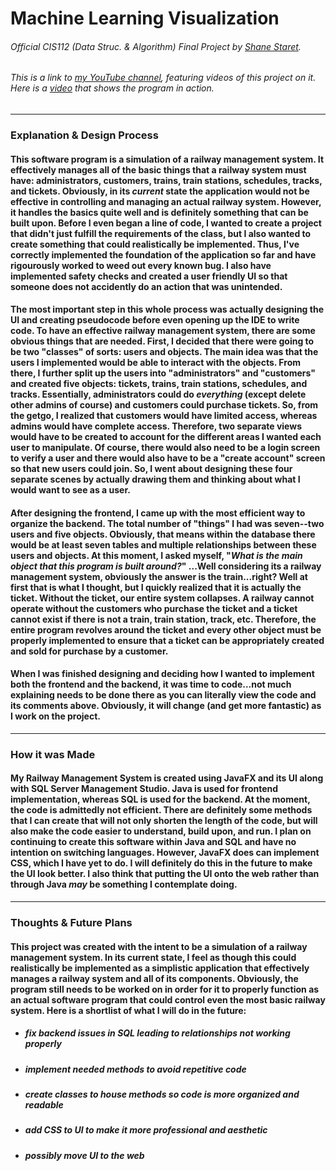 # Machine Learning Visualization
###### Official CIS112 (Data Struc. & Algorithm) Final Project by [Shane Staret](https://github.com/SStaret43).
###### This is a link to [my YouTube channel](https://www.youtube.com/channel/UCmQA16swmtPa29pRo9YtRTA?view_as=subscriber), featuring videos of this project on it. Here is a [video](https://www.youtube.com/watch?v=XPnZ38FEr74) that shows the program in action.
________________________________________________________________________________________________________________________________

### **Explanation & Design Process**

#### This software program is a simulation of a railway management system. It effectively manages all of the basic things that a railway system must have: administrators, customers, trains, train stations, schedules, tracks, and tickets. Obviously, in its *current* state the application would not be effective in controlling and managing an actual railway system. However, it handles the basics quite well and is **definitely** something that can be built upon. Before I even began a line of code, I wanted to create a project that didn't just fulfill the requirements of the class, but I also wanted to create something that could realistically be implemented. Thus, I've correctly implemented the foundation of the application so far and have rigourously worked to weed out every known bug. I also have implemented safety checks and created a user friendly UI so that someone does not accidently do an action that was unintended.

#### The most important step in this whole process was actually designing the UI and creating pseudocode before even opening up the IDE to write code. To have an effective railway management system, there are some obvious things that are needed. First, I decided that there were going to be two "classes" of sorts: users and objects. The main idea was that the users I implemented would be able to interact with the objects. From there, I further split up the users into "administrators" and "customers" and created five objects: tickets, trains, train stations, schedules, and tracks. Essentially, administrators could do *everything* (except delete other admins of course) and customers could purchase tickets. So, from the getgo, I realized that customers would have limited access, whereas admins would have complete access. Therefore, two separate views would have to be created to account for the different areas I wanted each user to manipulate. Of course, there would also need to be a login screen to verify a user and there would also have to be a "create account" screen so that new users could join. So, I went about designing these four separate scenes by actually drawing them and thinking about what I would want to see as a user.

#### After designing the frontend, I came up with the most efficient way to organize the backend. The total number of "things" I had was seven--two users and five objects. Obviously, that means within the database there would be at least seven tables and multiple relationships between these users and objects. At this moment, I asked myself, "*What is the main object that this program is built around?*" ...Well considering its a railway management system, obviously the answer is the train...right? Well at first that is what I thought, but I quickly realized that it is actually the ticket. Without the ticket, our entire system collapses. A railway cannot operate without the customers who purchase the ticket and a ticket cannot exist if there is not a train, train station, track, etc. Therefore, the entire program revolves around the ticket and every other object must be properly implemented to ensure that a ticket can be appropriately created and sold for purchase by a customer.

#### When I was finished designing and deciding how I wanted to implement both the frontend and the backend, it was time to code...not much explaining needs to be done there as you can literally view the code and its comments above. Obviously, it will change (and get more fantastic) as I work on the project.
________________________________________________________________________________________________________________________________

### **How it was Made**

#### My Railway Management System is created using JavaFX and its UI along with SQL Server Management Studio. Java is used for frontend implementation, whereas SQL is used for the backend. At the moment, the code is admittedly not efficient. There are definitely some methods that I can create that will not only shorten the length of the code, but will also make the code easier to understand, build upon, and run. I plan on continuing to create this software within Java and SQL and have no intention on switching languages. However, JavaFX does can implement CSS, which I have yet to do. I will definitely do this in the future to make the UI look better. I also think that putting the UI onto the web rather than through Java *may* be something I contemplate doing.
________________________________________________________________________________________________________________________________

### **Thoughts & Future Plans**

#### This project was created with the intent to be a simulation of a railway management system. In its current state, I feel as though this could realistically be implemented as a simplistic application that effectively manages a railway system and all of its components. Obviously, the program still needs to be worked on in order for it to properly function as an actual software program that could control even the most basic railway system. Here is a shortlist of what I will do in the future:
   * ##### fix backend issues in SQL leading to relationships not working properly
   * ##### implement needed methods to avoid repetitive code
   * ##### create classes to house methods so code is more organized and readable
   * ##### add CSS to UI to make it more professional and aesthetic
   * ##### *possibly* move UI to the web
